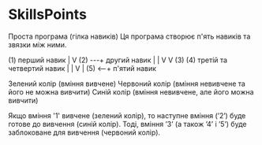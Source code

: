 # SkillsPoints
Проста програма (гілка навиків)
Ця програма створює п'ять навиків та звязки між ними.

(1) перший навик
 |
 V
(2) ---+  другий навик
 |     |
 V     V
(3)   (4) третій та четвертий навик
 |     |
 V     |
(5) <--+  п'ятий навик

Зелений колір (вміння вивчене)
Червоний колір (вміння невивчене та його не можна вивчити)
Синій колір (вміння невивчене, але його можна вивчити)

Якщо вміння '1' вивчене (зелений колір), то наступне вміння (ʼ2ʼ) буде готове до вивчення (синій колір).
Тоді, вміння ʼ3ʼ (а також ʼ4ʼ і ʼ5ʼ) буде заблоковане для вивчення (червоний колір).
